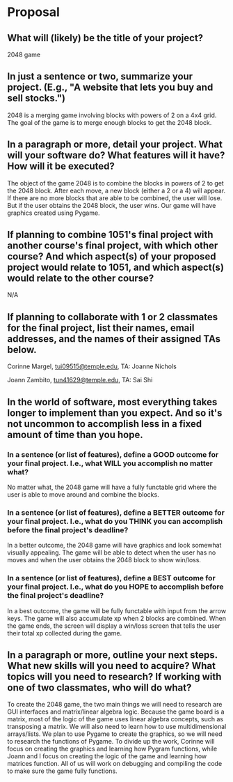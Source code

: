 # Proposal

## What will (likely) be the title of your project?

2048 game

## In just a sentence or two, summarize your project. (E.g., "A website that lets you buy and sell stocks.")

2048 is a merging game involving blocks with powers of 2 on a 4x4 grid. The goal of the game is to merge enough blocks to get the 2048 block.

## In a paragraph or more, detail your project. What will your software do? What features will it have? How will it be executed?

The object of the game 2048 is to combine the blocks in powers of 2 to get the 2048 block. After each move, a new block (either a 2 or a 4) will appear. If there are no more blocks that are able to be combined, the user will lose. But if the user obtains the 2048 block, the user wins. Our game will have graphics created using Pygame.

## If planning to combine 1051's final project with another course's final project, with which other course? And which aspect(s) of your proposed project would relate to 1051, and which aspect(s) would relate to the other course?

N/A

## If planning to collaborate with 1 or 2 classmates for the final project, list their names, email addresses, and the names of their assigned TAs below.

Corinne Margel, tui09515@temple.edu, TA: Joanne Nichols

Joann Zambito, tun41629@temple.edu, TA: Sai Shi

## In the world of software, most everything takes longer to implement than you expect. And so it's not uncommon to accomplish less in a fixed amount of time than you hope.

### In a sentence (or list of features), define a GOOD outcome for your final project. I.e., what WILL you accomplish no matter what?

No matter what, the 2048 game will have a fully functable grid where the user is able to move around and combine the blocks.

### In a sentence (or list of features), define a BETTER outcome for your final project. I.e., what do you THINK you can accomplish before the final project's deadline?

In a better outcome, the 2048 game will have graphics and look somewhat visually appealing. The game will be able to detect when the user has no moves and when the user obtains the 2048 block to show win/loss.

### In a sentence (or list of features), define a BEST outcome for your final project. I.e., what do you HOPE to accomplish before the final project's deadline?

In a best outcome, the game will be fully functable with input from the arrow keys. The game will also accumulate xp when 2 blocks are combined. When the game ends, the screen will display a win/loss screen that tells the user their total xp collected during the game.

## In a paragraph or more, outline your next steps. What new skills will you need to acquire? What topics will you need to research? If working with one of two classmates, who will do what?

To create the 2048 game, the two main things we will need to research are GUI interfaces and matrix/linear algebra logic. Because the game board is a matrix, most of the logic of the game uses linear algebra concepts, such as transposing a matrix. We will also need to learn how to use multidimensional arrays/lists. We plan to use Pygame to create the graphics, so we will need to research the functions of Pygame. To divide up the work, Corinne will focus on creating the graphics and learning how Pygram functions, while Joann and I focus on creating the logic of the game and learning how matrices function. All of us will work on debugging and compiling the code to make sure the game fully functions. 
